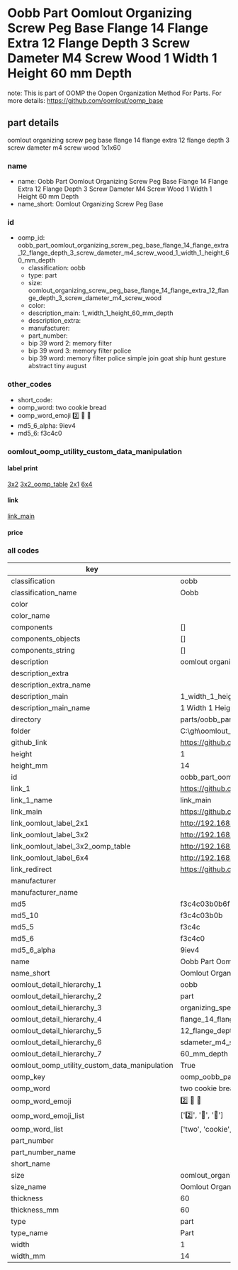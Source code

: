 # Oobb Part Oomlout Organizing Screw Peg Base Flange 14 Flange Extra 12 Flange Depth 3 Screw Dameter M4 Screw Wood 1 Width 1 Height 60 mm Depth  

note: This is part of OOMP the Oopen Organization Method For Parts. For more details: https://github.com/oomlout/oomp_base

##  part details
  



oomlout organizing screw peg base flange 14 flange extra 12 flange depth 3 screw dameter m4 screw wood 1x1x60



### name
* name: Oobb Part Oomlout Organizing Screw Peg Base Flange 14 Flange Extra 12 Flange Depth 3 Screw Dameter M4 Screw Wood 1 Width 1 Height 60 mm Depth
* name_short: Oomlout Organizing Screw Peg Base
### id
* oomp_id: oobb_part_oomlout_organizing_screw_peg_base_flange_14_flange_extra_12_flange_depth_3_screw_dameter_m4_screw_wood_1_width_1_height_60_mm_depth
  * classification: oobb
  * type: part
  * size: oomlout_organizing_screw_peg_base_flange_14_flange_extra_12_flange_depth_3_screw_dameter_m4_screw_wood
  * color: 
  * description_main: 1_width_1_height_60_mm_depth
  * description_extra: 
  * manufacturer: 
  * part_number: 
  * bip 39 word 2: memory filter
  * bip 39 word 3: memory filter police
  * bip 39 word: memory filter police simple join goat ship hunt gesture abstract tiny august

### other_codes
* short_code: 
* oomp_word: two cookie bread
* oomp_word_emoji :two: :cookie: :bread:
* md5_6_alpha: 9iev4
* md5_6: f3c4c0






### oomlout_oomp_utility_custom_data_manipulation
#### label print
[3x2](http://192.168.1.245:1112/?label=oomp%209iev4)
[3x2_oomp_table](http://192.168.1.108:1112/?label=oomp%209iev4)
[2x1](http://192.168.1.242:1112/?label=oomp%209iev4)
[6x4](http://192.168.1.55:1112/?label=oomp%209iev4)    

#### link

[link_main](https://github.com/oomlout/oomlout_oobb_version_4_generated_parts/tree/main/navigation_oomp/oobb/part/oomlout_organizing_screw_peg_base_flange_14_flange_extra_12_flange_depth_3_screw_dameter_m4_screw_wood/1_width_1_height_60_mm_depth/part)                              

#### price







### all codes 
| key | value |  
| --- | --- |  
| classification | oobb |  
| classification_name | Oobb |  
| color |  |  
| color_name |  |  
| components | [] |  
| components_objects | [] |  
| components_string | [] |  
| description | oomlout organizing screw peg base flange 14 flange extra 12 flange depth 3 screw dameter m4 screw wood 1x1x60 |  
| description_extra |  |  
| description_extra_name |  |  
| description_main | 1_width_1_height_60_mm_depth |  
| description_main_name | 1 Width 1 Height 60 mm Depth |  
| directory | parts/oobb_part_oomlout_organizing_screw_peg_base_flange_14_flange_extra_12_flange_depth_3_screw_dameter_m4_screw_wood_1_width_1_height_60_mm_depth |  
| folder | C:\gh\oomlout_oobb_version_4_generated_parts\parts\oobb_part_oomlout_organizing_screw_peg_base_flange_14_flange_extra_12_flange_depth_3_screw_dameter_m4_screw_wood_1_width_1_height_60_mm_depth |  
| github_link | https://github.com/oomlout/oomlout_oomp_part_src/tree/main/parts/oobb_part_oomlout_organizing_screw_peg_base_flange_14_flange_extra_12_flange_depth_3_screw_dameter_m4_screw_wood_1_width_1_height_60_mm_depth |  
| height | 1 |  
| height_mm | 14 |  
| id | oobb_part_oomlout_organizing_screw_peg_base_flange_14_flange_extra_12_flange_depth_3_screw_dameter_m4_screw_wood_1_width_1_height_60_mm_depth |  
| link_1 | https://github.com/oomlout/oomlout_oobb_version_4_generated_parts/tree/main/navigation_oomp/oobb/part/oomlout_organizing_screw_peg_base_flange_14_flange_extra_12_flange_depth_3_screw_dameter_m4_screw_wood/1_width_1_height_60_mm_depth/part |  
| link_1_name | link_main |  
| link_main | https://github.com/oomlout/oomlout_oobb_version_4_generated_parts/tree/main/navigation_oomp/oobb/part/oomlout_organizing_screw_peg_base_flange_14_flange_extra_12_flange_depth_3_screw_dameter_m4_screw_wood/1_width_1_height_60_mm_depth/part |  
| link_oomlout_label_2x1 | http://192.168.1.242:1112/?label=oomp%209iev4 |  
| link_oomlout_label_3x2 | http://192.168.1.245:1112/?label=oomp%209iev4 |  
| link_oomlout_label_3x2_oomp_table | http://192.168.1.108:1112/?label=oomp%209iev4 |  
| link_oomlout_label_6x4 | http://192.168.1.55:1112/?label=oomp%209iev4 |  
| link_redirect | https://github.com/oomlout/oomlout_oobb_version_4_generated_parts/tree/main/parts/oobb_oomlout_organizing_screw_peg_base_flange_14_flange_extra_12_flange_depth_3_screw_dameter_m4_screw_wood_01_01_60 |  
| manufacturer |  |  
| manufacturer_name |  |  
| md5 | f3c4c03b0b6f78c1903c1c914f559c57 |  
| md5_10 | f3c4c03b0b |  
| md5_5 | f3c4c |  
| md5_6 | f3c4c0 |  
| md5_6_alpha | 9iev4 |  
| name | Oobb Part Oomlout Organizing Screw Peg Base Flange 14 Flange Extra 12 Flange Depth 3 Screw Dameter M4 Screw Wood 1 Width 1 Height 60 mm Depth |  
| name_short | Oomlout Organizing Screw Peg Base |  
| oomlout_detail_hierarchy_1 | oobb |  
| oomlout_detail_hierarchy_2 | part |  
| oomlout_detail_hierarchy_3 | organizing_speg_base |  
| oomlout_detail_hierarchy_4 | flange_14_flange_extra |  
| oomlout_detail_hierarchy_5 | 12_flange_depth_3 |  
| oomlout_detail_hierarchy_6 | sdameter_m4_swood |  
| oomlout_detail_hierarchy_7 | 60_mm_depth |  
| oomlout_oomp_utility_custom_data_manipulation | True |  
| oomp_key | oomp_oobb_part_oomlout_organizing_screw_peg_base_flange_14_flange_extra_12_flange_depth_3_screw_dameter_m4_screw_wood_1_width_1_height_60_mm_depth |  
| oomp_word | two cookie bread |  
| oomp_word_emoji | :two: :cookie: :bread: |  
| oomp_word_emoji_list | [':two:', ':cookie:', ':bread:'] |  
| oomp_word_list | ['two', 'cookie', 'bread'] |  
| part_number |  |  
| part_number_name |  |  
| short_name |  |  
| size | oomlout_organizing_screw_peg_base_flange_14_flange_extra_12_flange_depth_3_screw_dameter_m4_screw_wood |  
| size_name | Oomlout Organizing Screw Peg Base Flange 14 Flange Extra 12 Flange Depth 3 Screw Dameter M4 Screw Wood |  
| thickness | 60 |  
| thickness_mm | 60 |  
| type | part |  
| type_name | Part |  
| width | 1 |  
| width_mm | 14 |  
